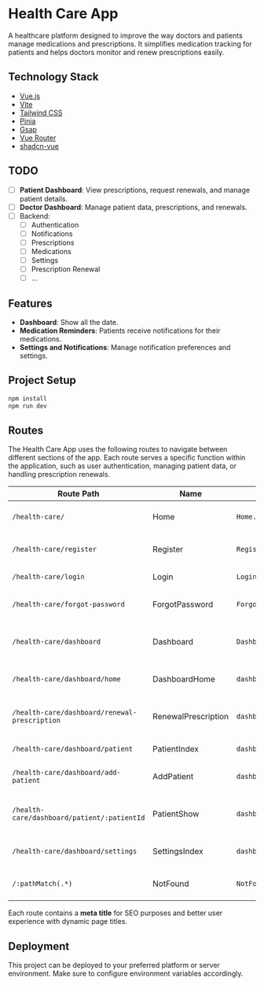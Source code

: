 # Health Care App

A healthcare platform designed to improve the way doctors and patients manage medications and prescriptions. It simplifies medication tracking for patients and helps doctors monitor and renew prescriptions easily.

## Technology Stack

- [Vue.js](https://vuejs.org/)
- [Vite](https://vitejs.dev/)
- [Tailwind CSS](https://tailwindcss.com/)
- [Pinia](https://pinia.vuejs.org/)
- [Gsap](https://greensock.com/gsap/)
- [Vue Router](https://vue-router.vuejs.org/)
- [shadcn-vue](https://shadcn-vue.com/)

## TODO

- [ ] **Patient Dashboard**: View prescriptions, request renewals, and manage patient details.
- [ ] **Doctor Dashboard**: Manage patient data, prescriptions, and renewals.
- [ ] Backend:
  - [ ] Authentication
  - [ ] Notifications
  - [ ] Prescriptions
  - [ ] Medications
  - [ ] Settings
  - [ ] Prescription Renewal
  - [ ] ...

## Features

- **Dashboard**: Show all the date.
- **Medication Reminders**: Patients receive notifications for their medications.
- **Settings and Notifications**: Manage notification preferences and settings.

## Project Setup

```bash
npm install
npm run dev
```

## Routes

The Health Care App uses the following routes to navigate between different sections of the app. Each route serves a specific function within the application, such as user authentication, managing patient data, or handling prescription renewals.

| Route Path                                    | Name                | Component                                                   | Description                             |
| --------------------------------------------- | ------------------- | ----------------------------------------------------------- | --------------------------------------- |
| `/health-care/`                               | Home                | `Home.vue`                                                  | Landing page of the application.        |
| `/health-care/register`                       | Register            | `Register.vue`                                              | User registration page.                 |
| `/health-care/login`                          | Login               | `Login.vue`                                                 | User login page.                        |
| `/health-care/forgot-password`                | ForgotPassword      | `ForgotPassword.vue`                                        | Password recovery page.                 |
| `/health-care/dashboard`                      | Dashboard           | `DashboardLayout.vue`                                       | Dashboard layout for doctors and users. |
| `/health-care/dashboard/home`                 | DashboardHome       | `dashboard/examples/Home.vue`                               | Doctor's dashboard home page.           |
| `/health-care/dashboard/renewal-prescription` | RenewalPrescription | `dashboard/examples/patient/RequestRenewalPrescription.vue` | Page to request prescription renewal.   |
| `/health-care/dashboard/patient`              | PatientIndex        | `dashboard/examples/patient/Index.vue`                      | List of all patients.                   |
| `/health-care/dashboard/add-patient`          | AddPatient          | `dashboard/examples/patient/Add.vue`                        | Page to add a new patient.              |
| `/health-care/dashboard/patient/:patientId`   | PatientShow         | `dashboard/examples/patient/View.vue`                       | View individual patient details.        |
| `/health-care/dashboard/settings`             | SettingsIndex       | `dashboard/examples/settings/Index.vue`                     | Application settings page.              |
| `/:pathMatch(.*)`                             | NotFound            | `NotFound.vue`                                              | Page not found (404).                   |

Each route contains a **meta title** for SEO purposes and better user experience with dynamic page titles.

## Deployment

This project can be deployed to your preferred platform or server environment. Make sure to configure environment variables accordingly.

